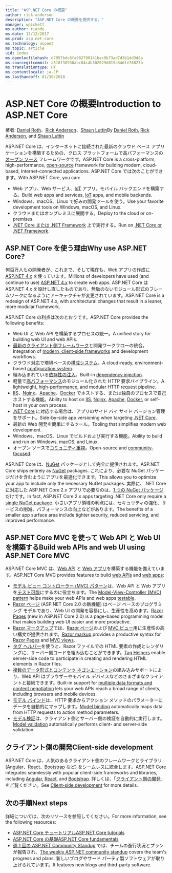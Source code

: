 ```yaml
---
title: "ASP.NET Core の概要"
author: rick-anderson
description: "ASP.NET Core の概要を提供する。"
manager: wpickett
ms.author: riande
ms.date: 12/12/2017
ms.prod: asp.net-core
ms.technology: aspnet
ms.topic: article
uid: index
ms.openlocfilehash: d7957bdc6fa982790141bac9b73ad7d3b1dd3d8a
ms.sourcegitcommit: a510f38930abc84c4b302029d019a34dfe76823b
ms.translationtype: HT
ms.contentlocale: ja-JP
ms.lasthandoff: 01/30/2018
---
```

# <a name="introduction-to-aspnet-core"></a><span data-ttu-id="c6494-103">ASP.NET Core の概要</span><span class="sxs-lookup"><span data-stu-id="c6494-103">Introduction to ASP.NET Core</span></span>

<span data-ttu-id="c6494-104">著者: [Daniel Roth](https://github.com/danroth27)、[Rick Anderson](https://twitter.com/RickAndMSFT)、[Shaun Luttin](https://twitter.com/dicshaunary)</span><span class="sxs-lookup"><span data-stu-id="c6494-104">By [Daniel Roth](https://github.com/danroth27), [Rick Anderson](https://twitter.com/RickAndMSFT), and [Shaun Luttin](https://twitter.com/dicshaunary)</span></span>

<span data-ttu-id="c6494-105">ASP.NET Core は、インターネットに接続された最新のクラウド ベース アプリケーションを構築するための、クロス プラットフォームで高パフォーマンスの[オープン ソース](https://github.com/aspnet/home) フレームワークです。</span><span class="sxs-lookup"><span data-stu-id="c6494-105">ASP.NET Core is a cross-platform, high-performance, [open-source](https://github.com/aspnet/home) framework for building modern, cloud-based, Internet-connected applications.</span></span> <span data-ttu-id="c6494-106">ASP.NET Core では次のことができます。</span><span class="sxs-lookup"><span data-stu-id="c6494-106">With ASP.NET Core, you can:</span></span>

* <span data-ttu-id="c6494-107">Web アプリ、Web サービス、[IoT](https://www.microsoft.com/internet-of-things/) アプリ、モバイル バックエンドを構築する。</span><span class="sxs-lookup"><span data-stu-id="c6494-107">Build web apps and services, [IoT](https://www.microsoft.com/internet-of-things/) apps, and mobile backends.</span></span>
* <span data-ttu-id="c6494-108">Windows、macOS、Linux で好みの開発ツールを使う。</span><span class="sxs-lookup"><span data-stu-id="c6494-108">Use your favorite development tools on Windows, macOS, and Linux.</span></span>
* <span data-ttu-id="c6494-109">クラウドまたはオンプレミスに展開する。</span><span class="sxs-lookup"><span data-stu-id="c6494-109">Deploy to the cloud or on-premises.</span></span>
* <span data-ttu-id="c6494-110">[.NET Core または .NET Framework](https://docs.microsoft.com/dotnet/articles/standard/choosing-core-framework-server) 上で実行する。</span><span class="sxs-lookup"><span data-stu-id="c6494-110">Run on [.NET Core or .NET Framework](https://docs.microsoft.com/dotnet/articles/standard/choosing-core-framework-server).</span></span>

## <a name="why-use-aspnet-core"></a><span data-ttu-id="c6494-111">ASP.NET Core を使う理由</span><span class="sxs-lookup"><span data-stu-id="c6494-111">Why use ASP.NET Core?</span></span>

<span data-ttu-id="c6494-112">何百万人もの開発者が、これまで、そして現在も、Web アプリの作成に [ASP.NET 4.x](https://docs.microsoft.com/aspnet/overview) を使っています。</span><span class="sxs-lookup"><span data-stu-id="c6494-112">Millions of developers have used (and continue to use) [ASP.NET 4.x](https://docs.microsoft.com/aspnet/overview) to create web apps.</span></span> <span data-ttu-id="c6494-113">ASP.NET Core は ASP.NET 4.x を設計し直したものであり、無駄のないモジュール形式のフレームワークになるようにアーキテクチャが変更されています。</span><span class="sxs-lookup"><span data-stu-id="c6494-113">ASP.NET Core is a redesign of ASP.NET 4.x, with architectural changes that result in a leaner, more modular framework.</span></span>

<span data-ttu-id="c6494-114">ASP.NET Core の利点は次のとおりです。</span><span class="sxs-lookup"><span data-stu-id="c6494-114">ASP.NET Core provides the following benefits:</span></span>

* <span data-ttu-id="c6494-115">Web UI と Web API を構築するプロセスの統一。</span><span class="sxs-lookup"><span data-stu-id="c6494-115">A unified story for building web UI and web APIs.</span></span>
* <span data-ttu-id="c6494-116">[最新のクライアント側フレームワーク](xref:client-side/index)と開発ワークフローの統合。</span><span class="sxs-lookup"><span data-stu-id="c6494-116">Integration of [modern, client-side frameworks](xref:client-side/index) and development workflows.</span></span>
* <span data-ttu-id="c6494-117">クラウド対応で環境ベースの[構成システム](xref:fundamentals/configuration/index)。</span><span class="sxs-lookup"><span data-stu-id="c6494-117">A cloud-ready, environment-based [configuration system](xref:fundamentals/configuration/index).</span></span>
* <span data-ttu-id="c6494-118">組み込まれている[依存性の注入](xref:fundamentals/dependency-injection)。</span><span class="sxs-lookup"><span data-stu-id="c6494-118">Built-in [dependency injection](xref:fundamentals/dependency-injection).</span></span>
* <span data-ttu-id="c6494-119">軽量で[高パフォーマンス](https://github.com/aspnet/benchmarks)のモジュール化された HTTP 要求パイプライン。</span><span class="sxs-lookup"><span data-stu-id="c6494-119">A lightweight, [high-performance](https://github.com/aspnet/benchmarks), and modular HTTP request pipeline.</span></span>
* <span data-ttu-id="c6494-120">[IIS](xref:host-and-deploy/iis/index)、[Nginx](xref:host-and-deploy/linux-nginx)、[Apache](xref:host-and-deploy/linux-apache)、[Docker](xref:host-and-deploy/docker/index) でホストする、または独自のプロセスで自己ホストする機能。</span><span class="sxs-lookup"><span data-stu-id="c6494-120">Ability to host on [IIS](xref:host-and-deploy/iis/index), [Nginx](xref:host-and-deploy/linux-nginx), [Apache](xref:host-and-deploy/linux-apache), [Docker](xref:host-and-deploy/docker/index), or self-host in your own process.</span></span>
* <span data-ttu-id="c6494-121">[.NET Core](https://docs.microsoft.com/dotnet/articles/standard/choosing-core-framework-server) に対応する場合は、アプリのサイド バイ サイド バージョン管理をサポート。</span><span class="sxs-lookup"><span data-stu-id="c6494-121">Side-by-side app versioning when targeting [.NET Core](https://docs.microsoft.com/dotnet/articles/standard/choosing-core-framework-server).</span></span>
* <span data-ttu-id="c6494-122">最新の Web 開発を簡単にするツール。</span><span class="sxs-lookup"><span data-stu-id="c6494-122">Tooling that simplifies modern web development.</span></span>
* <span data-ttu-id="c6494-123">Windows、macOS、Linux でビルドおよび実行する機能。</span><span class="sxs-lookup"><span data-stu-id="c6494-123">Ability to build and run on Windows, macOS, and Linux.</span></span>
* <span data-ttu-id="c6494-124">オープン ソースで[コミュニティ重視](https://live.asp.net/)。</span><span class="sxs-lookup"><span data-stu-id="c6494-124">Open-source and [community-focused](https://live.asp.net/).</span></span>

<span data-ttu-id="c6494-125">ASP.NET Core は、[NuGet](https://www.nuget.org/) パッケージとして完全に提供されます。</span><span class="sxs-lookup"><span data-stu-id="c6494-125">ASP.NET Core ships entirely as [NuGet](https://www.nuget.org/) packages.</span></span> <span data-ttu-id="c6494-126">これにより、必要な NuGet パッケージだけを含むようにアプリを最適化できます。</span><span class="sxs-lookup"><span data-stu-id="c6494-126">This allows you to optimize your app to include only the necessary NuGet packages.</span></span> <span data-ttu-id="c6494-127">実際に、.NET Core に対応した ASP.NET Core 2.x アプリで必要なのは、[1 つの NuGet パッケージ](xref:fundamentals/metapackage)だけです。</span><span class="sxs-lookup"><span data-stu-id="c6494-127">In fact, ASP.NET Core 2.x apps targeting .NET Core only require a [single NuGet package](xref:fundamentals/metapackage).</span></span> <span data-ttu-id="c6494-128">小さいアプリ領域の利点には、セキュリティの強化、サービスの削減、パフォーマンスの向上などがあります。</span><span class="sxs-lookup"><span data-stu-id="c6494-128">The benefits of a smaller app surface area include tighter security, reduced servicing, and improved performance.</span></span>

## <a name="build-web-apis-and-web-ui-using-aspnet-core-mvc"></a><span data-ttu-id="c6494-129">ASP.NET Core MVC を使って Web API と Web UI を構築する</span><span class="sxs-lookup"><span data-stu-id="c6494-129">Build web APIs and web UI using ASP.NET Core MVC</span></span>

<span data-ttu-id="c6494-130">ASP.NET Core MVC は、[Web API](xref:tutorials/index#build-web-apis) と [Web アプリ](xref:tutorials/index#build-web-apps)を構築する機能を備えています。</span><span class="sxs-lookup"><span data-stu-id="c6494-130">ASP.NET Core MVC provides features to build [web APIs](xref:tutorials/index#build-web-apis) and [web apps](xref:tutorials/index#build-web-apps):</span></span>

* <span data-ttu-id="c6494-131">[モデル ビュー コントローラー (MVC) パターン](xref:mvc/overview)は、Web API と Web アプリを[テスト可能](testing/index.md)にするのに役立ちます。</span><span class="sxs-lookup"><span data-stu-id="c6494-131">The [Model-View-Controller (MVC) pattern](xref:mvc/overview) helps make your web APIs and web apps [testable](testing/index.md).</span></span>
* <span data-ttu-id="c6494-132">[Razor ページ](xref:mvc/razor-pages/index) (ASP.NET Core 2.0 の新機能) はページ ベースのプログラミング モデルであり、Web UI の開発を容易にし、生産性を高めます。</span><span class="sxs-lookup"><span data-stu-id="c6494-132">[Razor Pages](xref:mvc/razor-pages/index) (new in ASP.NET Core 2.0) is a page-based programming model that makes building web UI easier and more productive.</span></span>
* <span data-ttu-id="c6494-133">[Razor マークアップ](xref:mvc/views/razor)では、[Razor ページ](xref:mvc/razor-pages/index)および [MVC ビュー](xref:mvc/views/overview)用に生産性の高い構文が提供されます。</span><span class="sxs-lookup"><span data-stu-id="c6494-133">[Razor markup](xref:mvc/views/razor) provides a productive syntax for [Razor Pages](xref:mvc/razor-pages/index) and [MVC views](xref:mvc/views/overview).</span></span>
* <span data-ttu-id="c6494-134">[タグ ヘルパー](xref:mvc/views/tag-helpers/intro)を使うと、Razor ファイルでの HTML 要素の作成とレンダリングに、サーバー側コードを組み込むことができます。</span><span class="sxs-lookup"><span data-stu-id="c6494-134">[Tag Helpers](xref:mvc/views/tag-helpers/intro) enable server-side code to participate in creating and rendering HTML elements in Razor files.</span></span>
* <span data-ttu-id="c6494-135">[複数のデータ形式とコンテンツ ネゴシエーション](mvc/models/formatting.md)の組み込みサポートにより、Web API はブラウザーやモバイル デバイスなどのさまざまなクライアントと接続できます。</span><span class="sxs-lookup"><span data-stu-id="c6494-135">Built-in support for [multiple data formats and content negotiation](mvc/models/formatting.md) lets your web APIs reach a broad range of clients, including browsers and mobile devices.</span></span>
* <span data-ttu-id="c6494-136">[モデル バインド](xref:mvc/models/model-binding)は、HTTP 要求からアクション メソッドのパラメーターにデータを自動的にマップします。</span><span class="sxs-lookup"><span data-stu-id="c6494-136">[Model binding](xref:mvc/models/model-binding) automatically maps data from HTTP requests to action method parameters.</span></span>
* <span data-ttu-id="c6494-137">[モデル検証](xref:mvc/models/validation)は、クライアント側とサーバー側の検証を自動的に実行します。</span><span class="sxs-lookup"><span data-stu-id="c6494-137">[Model validation](xref:mvc/models/validation) automatically performs client- and server-side validation.</span></span>

## <a name="client-side-development"></a><span data-ttu-id="c6494-138">クライアント側の開発</span><span class="sxs-lookup"><span data-stu-id="c6494-138">Client-side development</span></span>

<span data-ttu-id="c6494-139">ASP.NET Core は、人気のあるクライアント側のフレームワークとライブラリ ([Angular](xref:spa/angular)、[React](xref:spa/react)、[Bootstrap](xref:client-side/bootstrap) など) をシームレスに統合します。</span><span class="sxs-lookup"><span data-stu-id="c6494-139">ASP.NET Core integrates seamlessly with popular client-side frameworks and libraries, including [Angular](xref:spa/angular), [React](xref:spa/react), and [Bootstrap](xref:client-side/bootstrap).</span></span> <span data-ttu-id="c6494-140">詳しくは、「[クライアント側の開発](xref:client-side/index)」をご覧ください。</span><span class="sxs-lookup"><span data-stu-id="c6494-140">See [Client-side development](xref:client-side/index) for more details.</span></span>

## <a name="next-steps"></a><span data-ttu-id="c6494-141">次の手順</span><span class="sxs-lookup"><span data-stu-id="c6494-141">Next steps</span></span>

<span data-ttu-id="c6494-142">詳細については、次のリソースを参照してください。</span><span class="sxs-lookup"><span data-stu-id="c6494-142">For more information, see the following resources:</span></span>

* [<span data-ttu-id="c6494-143">ASP.NET Core チュートリアル</span><span class="sxs-lookup"><span data-stu-id="c6494-143">ASP.NET Core tutorials</span></span>](xref:tutorials/index)
* [<span data-ttu-id="c6494-144">ASP.NET Core の基礎</span><span class="sxs-lookup"><span data-stu-id="c6494-144">ASP.NET Core fundamentals</span></span>](xref:fundamentals/index)
* <span data-ttu-id="c6494-145">[週 1 回の ASP.NET Community Standup](https://live.asp.net/) では、チームの進行状況とプランが報告され、</span><span class="sxs-lookup"><span data-stu-id="c6494-145">[The weekly ASP.NET community standup](https://live.asp.net/) covers the team's progress and plans.</span></span> <span data-ttu-id="c6494-146">新しいブログやサード パーティ製ソフトウェアが取り上げられています。</span><span class="sxs-lookup"><span data-stu-id="c6494-146">It features new blogs and third-party software.</span></span>
